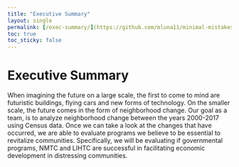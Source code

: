```yaml
---
title: "Executive Summary"
layout: single
permalink: [/exec-summary/](https://github.com/mluna11/minimal-mistakes-example/blob/10690914922c6517ce48cc904c7b0ddcffa90755/_pages/exec-summary.md)
toc: true
toc_sticky: false
---
```



# Executive Summary

When imagining the future on a large scale, the first to come to mind are futuristic buildings, flying cars and new forms of technology. On the smaller scale, the future comes in the form of neighborhood change. Our goal as a team, is to analyze neighborhood change between the years 2000-2017 using Census data. Once we can take a look at the changes that have occurred, we are able to evaluate programs we believe to be essential to revitalize communities. Specifically, we will be evaluating if governmental programs, NMTC and LIHTC are successful in facilitating economic development in distressing communities.
